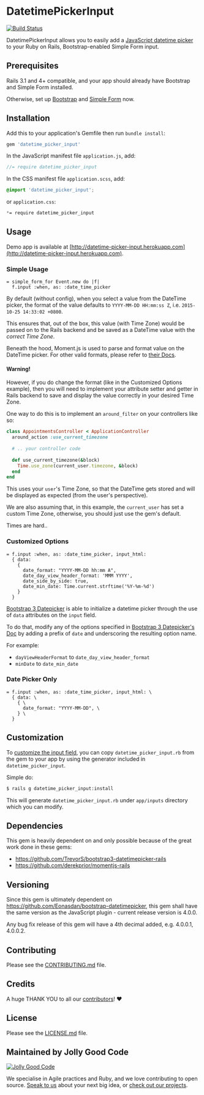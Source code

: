 # DatetimePickerInput

[![Build Status](https://travis-ci.org/jollygoodcode/datetime_picker_input.svg?branch=feature%2Ftravis-ci)](https://travis-ci.org/jollygoodcode/datetime_picker_input)

DatetimePickerInput allows you to easily add a [JavaScript datetime picker](http://eonasdan.github.io/bootstrap-datetimepicker/) to your Ruby on Rails, Bootstrap-enabled Simple Form input.

## Prerequisites

Rails 3.1 and 4+ compatible, and your app should already have Bootstrap and Simple Form installed.

Otherwise, set up [Bootstrap](https://github.com/twbs/bootstrap-sass) and [Simple Form](https://github.com/plataformatec/simple_form) now.

## Installation

Add this to your application's Gemfile then run `bundle install`:

```ruby
gem 'datetime_picker_input'
```

In the JavaScript manifest file `application.js`, add:

```js
//= require datetime_picker_input
```

In the CSS manifest file `application.scss`, add:

```scss
@import 'datetime_picker_input';
```

or `application.css`:

```css
*= require datetime_picker_input
```

## Usage

Demo app is available at [http://datetime-picker-input.herokuapp.com](http://datetime-picker-input.herokuapp.com).

### Simple Usage

```slim
= simple_form_for Event.new do |f|
  f.input :when, as: :date_time_picker
```

By default (without config), when you select a value from the DateTime picker, the format of the value
defaults to `YYYY-MM-DD HH:mm:ss Z`, i.e. `2015-10-25 14:33:02 +0800`.

This ensures that, out of the box, this value (with Time Zone) would be passed on to the Rails backend
and be saved as a DateTime value with the *correct Time Zone*.

Beneath the hood, Moment.js is used to parse and format value on the DateTime picker.
For other valid formats, please refer to [their Docs](http://momentjs.com/docs/#/displaying/).

#### Warning!

However, if you do change the format (like in the Customized Options example),
then you will need to implement your attribute setter and getter in Rails backend
to save and display the value correctly in your desired Time Zone.

One way to do this is to implement an `around_filter` on your controllers like so:
  
```ruby
class AppointmentsController < ApplicationController
  around_action :use_current_timezone
  
  # .. your controller code
  
  def use_current_timezone(&block)
    Time.use_zone(current_user.timezone, &block)
  end
end          
```

This uses your `user`'s Time Zone, so that the DateTime gets stored and will be displayed as expected (from the user's perspective).

We are also assuming that, in this example, the `current_user` has set a custom Time Zone, 
otherwise, you should just use the gem's default. 

Times are hard..

### Customized Options

```slim
= f.input :when, as: :date_time_picker, input_html:
  { data:
    {
      date_format: "YYYY-MM-DD hh:mm A",
      date_day_view_header_format: 'MMM YYYY',
      date_side_by_side: true,
      date_min_date: Time.current.strftime('%Y-%m-%d')
    }
  }
```

[Bootstrap 3 Datepicker](https://github.com/Eonasdan/bootstrap-datetimepicker/blob/master/src/js/bootstrap-datetimepicker.js#L291) is able to initialize a datetime picker through the use of `data` attributes on the `input` field.

To do that, modify any of the options specified in [Bootstrap 3 Datepicker's Doc](http://eonasdan.github.io/bootstrap-datetimepicker/Options/) by adding a prefix of `date` and underscoring the resulting option name.

For example:

- `dayViewHeaderFormat` to `date_day_view_header_format`
- `minDate` to `date_min_date`

### Date Picker Only

```slim
= f.input :when, as: :date_time_picker, input_html: \
  { data: \
    { \
      date_format: "YYYY-MM-DD", \
    } \
  }
```

## Customization

To [customize the input field](https://github.com/plataformatec/simple_form/wiki/Adding-custom-input-components), you can copy `datetime_picker_input.rb` from the gem to your app by using the generator included in `datetime_picker_input`.

Simple do:

```bash
$ rails g datetime_picker_input:install
```

This will generate `datetime_picker_input.rb` under `app/inputs` directory which you can modify.

## Dependencies

This gem is heavily dependent on and only possible because of the great work done in these gems:

- https://github.com/TrevorS/bootstrap3-datetimepicker-rails
- https://github.com/derekprior/momentjs-rails

## Versioning

Since this gem is ultimately dependent on https://github.com/Eonasdan/bootstrap-datetimepicker, this gem shall have the same version as the JavaScript plugin - current release version is 4.0.0.

Any bug fix release of this gem will have a 4th decimal added, e.g. 4.0.0.1, 4.0.0.2.

## Contributing

Please see the [CONTRIBUTING.md](/CONTRIBUTING.md) file.

## Credits

A huge THANK YOU to all our [contributors](https://github.com/jollygoodcode/datetime_picker_input/graphs/contributors)! :heart:

## License

Please see the [LICENSE.md](/LICENSE.md) file.

## Maintained by Jolly Good Code

[![Jolly Good Code](https://cloud.githubusercontent.com/assets/1000669/9362336/72f9c406-46d2-11e5-94de-5060e83fcf83.jpg)](http://www.jollygoodcode.com)

We specialise in Agile practices and Ruby, and we love contributing to open source.
[Speak to us](http://www.jollygoodcode.com/#get-in-touch) about your next big idea, or [check out our projects](http://www.jollygoodcode.com/open-source).
